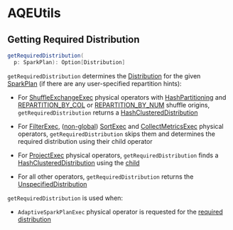 # AQEUtils

## <span id="getRequiredDistribution"> Getting Required Distribution

```scala
getRequiredDistribution(
  p: SparkPlan): Option[Distribution]
```

`getRequiredDistribution` determines the [Distribution](../physical-operators/Distribution.md) for the given [SparkPlan](../physical-operators/SparkPlan.md) (if there are any user-specified repartition hints):

* For [ShuffleExchangeExec](../physical-operators/ShuffleExchangeExec.md) physical operators with [HashPartitioning](../expressions/HashPartitioning.md) and [REPARTITION_BY_COL](../physical-operators/ShuffleOrigin.md#REPARTITION_BY_COL) or [REPARTITION_BY_NUM](../physical-operators/ShuffleOrigin.md#REPARTITION_BY_NUM) shuffle origins, `getRequiredDistribution` returns a [HashClusteredDistribution](../physical-operators/HashClusteredDistribution.md)

* For [FilterExec](../physical-operators/FilterExec.md), ([non-global](../physical-operators/SortExec.md#global)) [SortExec](../physical-operators/SortExec.md) and [CollectMetricsExec](../physical-operators/CollectMetricsExec.md) physical operators, `getRequiredDistribution` skips them and determines the required distribution using their child operator

* For [ProjectExec](../physical-operators/ProjectExec.md) physical operators, `getRequiredDistribution` finds a [HashClusteredDistribution](../physical-operators/HashClusteredDistribution.md) using the [child](../physical-operators/ProjectExec.md#child)

* For all other operators, `getRequiredDistribution` returns the [UnspecifiedDistribution](../physical-operators/UnspecifiedDistribution.md)

`getRequiredDistribution` is used when:

* `AdaptiveSparkPlanExec` physical operator is requested for the [required distribution](../physical-operators/AdaptiveSparkPlanExec.md#requiredDistribution)
